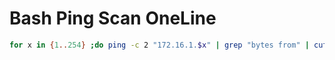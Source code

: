 # Bash Ping Scan OneLine


``` bash
for x in {1..254} ;do ping -c 2 "172.16.1.$x" | grep "bytes from" | cut -d ':' -f 1 | cut -d ' ' -f 4 | sort  ; done;
```